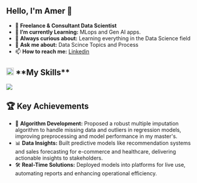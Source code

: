 ## Hello, I'm Amer 👋

- 🔭 **Freelance & Consultant Data Scientist**
- 🌱 **I’m currently Learning:** MLops and Gen AI apps.
- 🤔 **Always curious about:** Learning everything in the Data Science field
- 💬 **Ask me about:** Data Scince Topics and Process
- 📫 **How to reach me:** [Linkedin](https://www.linkedin.com/in/amer-fahmy/)


<h2> <img width="20" src="https://github.githubassets.com/images/icons/emoji/unicode/1f6e0.png"> **My Skills**</h2>
<img src="https://skillicons.dev/icons?i=py,pytorch,sklearn,r,postgres,sqlite,mysql,github,aws,azure" />


## 🏆 **Key Achievements**  

- 🚀 **Algorithm Development:** Proposed a robust multiple imputation algorithm to handle missing data and outliers in regression models, improving preprocessing and model performance in my master's.  
- 📊 **Data Insights:** Built predictive models like recommendation systems and sales forecasting for e-commerce and healthcare, delivering actionable insights to stakeholders.  
- 🛠 **Real-Time Solutions:** Deployed models into platforms for live use, automating reports and enhancing operational efficiency.  
